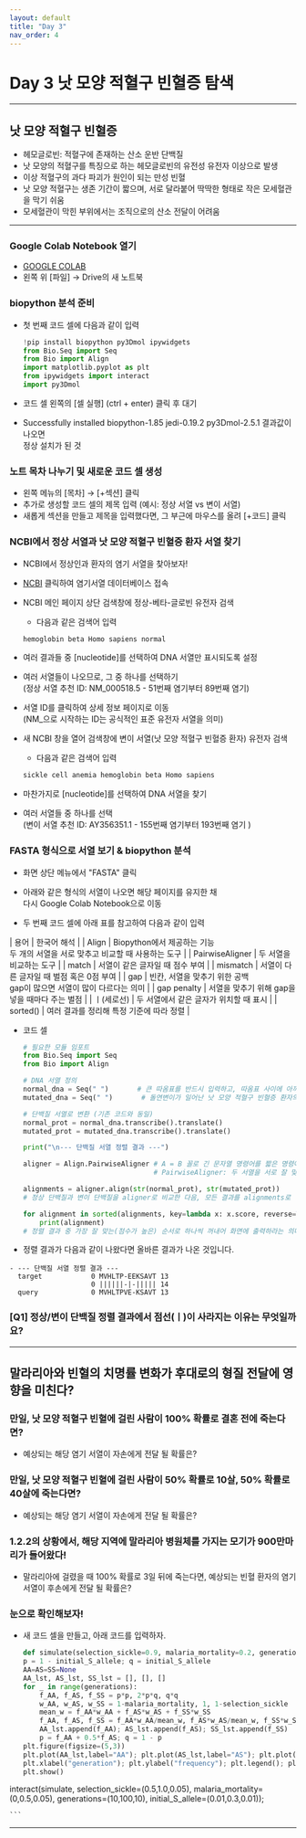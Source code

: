 ```yaml
---
layout: default
title: "Day 3"
nav_order: 4
---
```


# Day 3 낫 모양 적혈구 빈혈증 탐색

---
## 낫 모양 적혈구 빈혈증

  - 헤모글로빈: 적혈구에 존재하는 산소 운반 단백질
  - 낫 모양의 적혈구를 특징으로 하는 헤모글로빈의 유전성 유전자 이상으로 발생
  - 이상 적혈구의 과다 파괴가 원인이 되는 만성 빈혈
  - 낫 모양 적혈구는 생존 기간이 짧으며, 서로 달라붙어 딱딱한 형태로 작은 모세혈관을 막기 쉬움
  - 모세혈관이 막힌 부위에서는 조직으로의 산소 전달이 어려움

---
### Google Colab Notebook 열기
  - [GOOGLE COLAB](https://colab.research.google.com)
  - 왼쪽 위 [파일] → Drive의 새 노트북

### biopython 분석 준비
  - 첫 번째 코드 셀에 다음과 같이 입력

    ```python
    !pip install biopython py3Dmol ipywidgets
    from Bio.Seq import Seq
    from Bio import Align
    import matplotlib.pyplot as plt
    from ipywidgets import interact
    import py3Dmol
    ```

  - 코드 셀 왼쪽의 [셀 실행] (ctrl + enter) 클릭 후 대기
  - Successfully installed biopython-1.85 jedi-0.19.2 py3Dmol-2.5.1 결과값이 나오면<br>정상 설치가 된 것

### 노트 목차 나누기 및 새로운 코드 셀 생성

  - 왼쪽 메뉴의 [목차] → [+섹션] 클릭
  - 추가로 생성할 코드 셀의 제목 입력 (예시: 정상 서열 vs 변이 서열)
  - 새롭게 섹션을 만들고 제목을 입력했다면, 그 부근에 마우스를 올려 [+코드] 클릭

### NCBI에서 정상 서열과 낫 모양 적혈구 빈혈증 환자 서열 찾기
  - NCBI에서 정상인과 환자의 염기 서열을 찾아보자!
  - [NCBI](https://www.ncbi.nlm.nih.gov) 클릭하여 염기서열 데이터베이스 접속
  - NCBI 메인 페이지 상단 검색창에 정상-베타-글로빈 유전자 검색
    - 다음과 같은 검색어 입력

    ```css
    hemoglobin beta Homo sapiens normal
    ```

  - 여러 결과들 중 [nucleotide]를 선택하여 DNA 서열만 표시되도록 설정
  - 여러 서열들이 나오므로, 그 중 하나를 선택하기 <br>(정상 서열 추천 ID: NM_000518.5 - 51번째 염기부터 89번째 염기)
  - 서열 ID를 클릭하여 상세 정보 페이지로 이동 <br>(NM_으로 시작하는 ID는 공식적인 표준 유전자 서열을 의미)

  - 새 NCBI 창을 열어 검색창에 변이 서열(낫 모양 적혈구 빈혈증 환자) 유전자 검색
    - 다음과 같은 검색어 입력

    ```css
    sickle cell anemia hemoglobin beta Homo sapiens
    ```

  - 마찬가지로 [nucleotide]를 선택하여 DNA 서열을 찾기
  - 여러 서열들 중 하나를 선택<br>(변이 서열 추천 ID: AY356351.1 - 155번째 염기부터 193번째 염기 )
  
### FASTA 형식으로 서열 보기 & biopython 분석
  - 화면 상단 메뉴에서 "FASTA" 클릭
  - 아래와 같은 형식의 서열이 나오면 해당 페이지를 유지한 채 <br>다시 Google Colab Notebook으로 이동

  - 두 번째 코드 셀에 아래 표를 참고하여 다음과 같이 입력

| 용어 | 한국어 해석 |
| Align | Biopython에서 제공하는 기능<br>두 개의 서열을 서로 맞추고 비교할 때 사용하는 도구 |
| PairwiseAligner | 두 서열을 비교하는 도구 |
| match | 서열이 같은 글자일 때 점수 부여 |
| mismatch | 서열이 다른 글자일 때 벌점 혹은 0점 부여 |
| gap | 빈칸, 서열을 맞추기 위한 공백<br>gap이 많으면 서열이 많이 다르다는 의미 |
| gap penalty | 서열을 맞추기 위해 gap을 넣을 때마다 주는 벌점 |
| ㅣ(세로선) | 두 서열에서 같은 글자가 위치할 때 표시 |
| sorted() | 여러 결과를 정리해 특정 기준에 따라 정렬 |

  - 코드 셀
    ```python
    # 필요한 모듈 임포트
    from Bio.Seq import Seq
    from Bio import Align 

    # DNA 서열 정의 
    normal_dna = Seq(" ")       # 큰 따옴표를 반드시 입력하고, 따옴표 사이에 아까 NCBI에서 찾은 서열을 입력
    mutated_dna = Seq(" ")       # 돌연변이가 일어난 낫 모양 적혈구 빈혈증 환자의 서열을 찾아서 입력

    # 단백질 서열로 변환 (기존 코드와 동일)
    normal_prot = normal_dna.transcribe().translate()
    mutated_prot = mutated_dna.transcribe().translate()

    print("\n--- 단백질 서열 정렬 결과 ---")

    aligner = Align.PairwiseAligner # A = B 꼴로 긴 문자열 명령어를 짧은 명령어로 '재정의'했다는 의미
                                    # PairwiseAligner: 두 서열을 서로 잘 맞추어 비교해주는 기능
    
    alignments = aligner.align(str(normal_prot), str(mutated_prot))
    # 정상 단백질과 변이 단백질을 aligner로 비교한 다음, 모든 결과를 alignments로 '재정의'했다는 의미

    for alignment in sorted(alignments, key=lambda x: x.score, reverse=True):
        print(alignment)
    # 정렬 결과 중 가장 잘 맞는(점수가 높은) 순서로 하나씩 꺼내어 화면에 출력하라는 의미
    ```

  - 정렬 결과가 다음과 같이 나왔다면 올바른 결과가 나온 것입니다.
  
  ```
  - --- 단백질 서열 정렬 결과 ---
    target            0 MVHLTP-EEKSAVT 13
                      0 ||||||-|-||||| 14
    query             0 MVHLTPVE-KSAVT 13
  ```

### [Q1] 정상/변이 단백질 정렬 결과에서 점선(ㅣ)이 사라지는 이유는 무엇일까요?
    
---

## 말라리아와 빈혈의 치명률 변화가 후대로의 형질 전달에 영향을 미친다?

### 만일, 낫 모양 적혈구 빈혈에 걸린 사람이 100% 확률로 결혼 전에 죽는다면?
  - 예상되는 해당 염기 서열이 자손에게 전달 될 확률은?

### 만일, 낫 모양 적혈구 빈혈에 걸린 사람이 50% 확률로 10살, 50% 확률로 40살에 죽는다면?
  - 예상되는 해당 염기 서열이 자손에게 전달 될 확률은?

### 1.2.2의 상황에서, 해당 지역에 말라리아 병원체를 가지는 모기가 900만마리가 들어왔다!
  - 말라리아에 걸렸을 때 100% 확률로 3일 뒤에 죽는다면, 예상되는 빈혈 환자의 염기 서열이 후손에게 전달 될 확률은?

### 눈으로 확인해보자!
  - 새 코드 셀을 만들고, 아래 코드를 입력하자.
    ```python
    def simulate(selection_sickle=0.9, malaria_mortality=0.2, generations=30, initial_S_allele=0.1):
    p = 1 - initial_S_allele; q = initial_S_allele
    AA=AS=SS=None
    AA_lst, AS_lst, SS_lst = [], [], []
    for _ in range(generations):
        f_AA, f_AS, f_SS = p*p, 2*p*q, q*q
        w_AA, w_AS, w_SS = 1-malaria_mortality, 1, 1-selection_sickle
        mean_w = f_AA*w_AA + f_AS*w_AS + f_SS*w_SS
        f_AA, f_AS, f_SS = f_AA*w_AA/mean_w, f_AS*w_AS/mean_w, f_SS*w_SS/mean_w
        AA_lst.append(f_AA); AS_lst.append(f_AS); SS_lst.append(f_SS)
        p = f_AA + 0.5*f_AS; q = 1 - p
    plt.figure(figsize=(5,3))
    plt.plot(AA_lst,label="AA"); plt.plot(AS_lst,label="AS"); plt.plot(SS_lst,label="SS")
    plt.xlabel("generation"); plt.ylabel("frequency"); plt.legend(); plt.title("malaria selection pressure")
    plt.show()
interact(simulate, selection_sickle=(0.5,1.0,0.05), malaria_mortality=(0,0.5,0.05),
        generations=(10,100,10), initial_S_allele=(0.01,0.3,0.01));

    ```
    
---
